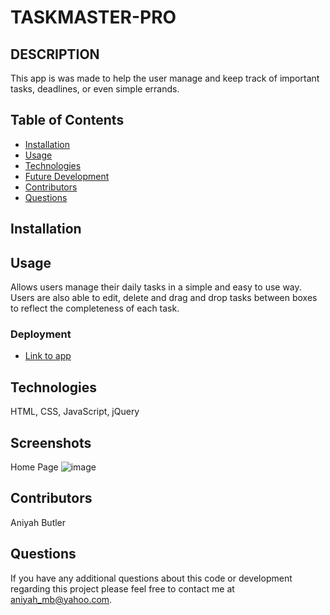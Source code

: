 # TASKMASTER-PRO


## DESCRIPTION

This app is was made to help the user manage and keep track of important tasks, deadlines, or even simple errands.

## Table of Contents
* [Installation](#installation)
* [Usage](#usage)
* [Technologies](#technologies)
* [Future Development](#Future)
* [Contributors](#contributors)
* [Questions](#questions) 
   
## Installation


## Usage  
Allows users manage their daily tasks in a simple and easy to use way.
Users are also able to edit, delete and drag and drop tasks between boxes to reflect the completeness of each task.


### Deployment

* [Link to app]( https://aniyahmb99.github.io/taskmaster-pro/)


## Technologies
HTML, CSS, JavaScript, jQuery

## Screenshots

Home Page
![image]()

## Contributors
Aniyah Butler

## Questions

If you have any additional questions about this code or development regarding this project please feel free to contact me at aniyah_mb@yahoo.com.
